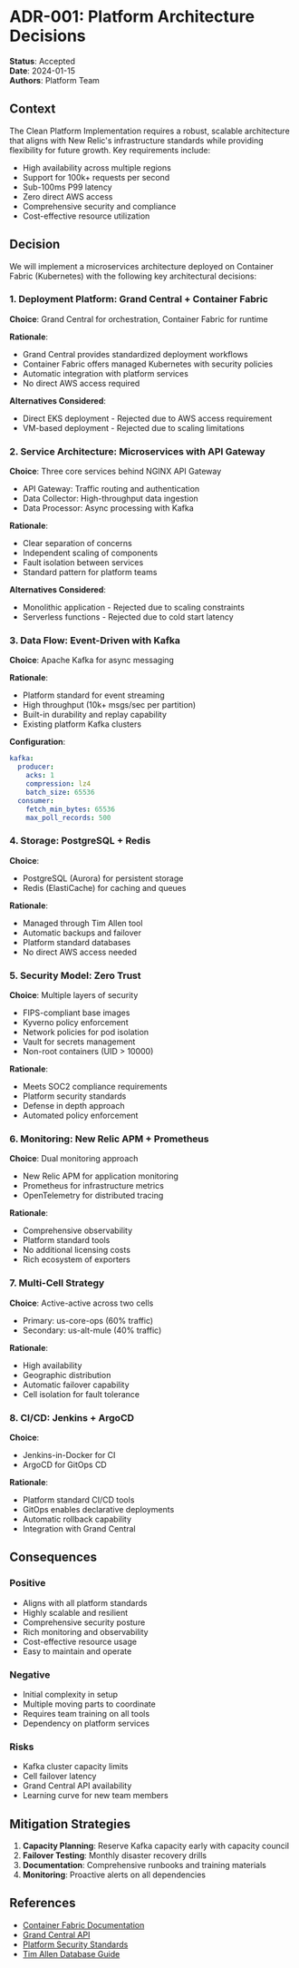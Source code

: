 # ADR-001: Platform Architecture Decisions

**Status**: Accepted  
**Date**: 2024-01-15  
**Authors**: Platform Team  

## Context

The Clean Platform Implementation requires a robust, scalable architecture that aligns with New Relic's infrastructure standards while providing flexibility for future growth. Key requirements include:

- High availability across multiple regions
- Support for 100k+ requests per second
- Sub-100ms P99 latency
- Zero direct AWS access
- Comprehensive security and compliance
- Cost-effective resource utilization

## Decision

We will implement a microservices architecture deployed on Container Fabric (Kubernetes) with the following key architectural decisions:

### 1. Deployment Platform: Grand Central + Container Fabric

**Choice**: Grand Central for orchestration, Container Fabric for runtime

**Rationale**:
- Grand Central provides standardized deployment workflows
- Container Fabric offers managed Kubernetes with security policies
- Automatic integration with platform services
- No direct AWS access required

**Alternatives Considered**:
- Direct EKS deployment - Rejected due to AWS access requirement
- VM-based deployment - Rejected due to scaling limitations

### 2. Service Architecture: Microservices with API Gateway

**Choice**: Three core services behind NGINX API Gateway
- API Gateway: Traffic routing and authentication
- Data Collector: High-throughput data ingestion
- Data Processor: Async processing with Kafka

**Rationale**:
- Clear separation of concerns
- Independent scaling of components
- Fault isolation between services
- Standard pattern for platform teams

**Alternatives Considered**:
- Monolithic application - Rejected due to scaling constraints
- Serverless functions - Rejected due to cold start latency

### 3. Data Flow: Event-Driven with Kafka

**Choice**: Apache Kafka for async messaging

**Rationale**:
- Platform standard for event streaming
- High throughput (10k+ msgs/sec per partition)
- Built-in durability and replay capability
- Existing platform Kafka clusters

**Configuration**:
```yaml
kafka:
  producer:
    acks: 1
    compression: lz4
    batch_size: 65536
  consumer:
    fetch_min_bytes: 65536
    max_poll_records: 500
```

### 4. Storage: PostgreSQL + Redis

**Choice**: 
- PostgreSQL (Aurora) for persistent storage
- Redis (ElastiCache) for caching and queues

**Rationale**:
- Managed through Tim Allen tool
- Automatic backups and failover
- Platform standard databases
- No direct AWS access needed

### 5. Security Model: Zero Trust

**Choice**: Multiple layers of security
- FIPS-compliant base images
- Kyverno policy enforcement
- Network policies for pod isolation
- Vault for secrets management
- Non-root containers (UID > 10000)

**Rationale**:
- Meets SOC2 compliance requirements
- Platform security standards
- Defense in depth approach
- Automated policy enforcement

### 6. Monitoring: New Relic APM + Prometheus

**Choice**: Dual monitoring approach
- New Relic APM for application monitoring
- Prometheus for infrastructure metrics
- OpenTelemetry for distributed tracing

**Rationale**:
- Comprehensive observability
- Platform standard tools
- No additional licensing costs
- Rich ecosystem of exporters

### 7. Multi-Cell Strategy

**Choice**: Active-active across two cells
- Primary: us-core-ops (60% traffic)
- Secondary: us-alt-mule (40% traffic)

**Rationale**:
- High availability
- Geographic distribution
- Automatic failover capability
- Cell isolation for fault tolerance

### 8. CI/CD: Jenkins + ArgoCD

**Choice**: 
- Jenkins-in-Docker for CI
- ArgoCD for GitOps CD

**Rationale**:
- Platform standard CI/CD tools
- GitOps enables declarative deployments
- Automatic rollback capability
- Integration with Grand Central

## Consequences

### Positive
- Aligns with all platform standards
- Highly scalable and resilient
- Comprehensive security posture
- Rich monitoring and observability
- Cost-effective resource usage
- Easy to maintain and operate

### Negative
- Initial complexity in setup
- Multiple moving parts to coordinate
- Requires team training on all tools
- Dependency on platform services

### Risks
- Kafka cluster capacity limits
- Cell failover latency
- Grand Central API availability
- Learning curve for new team members

## Mitigation Strategies

1. **Capacity Planning**: Reserve Kafka capacity early with capacity council
2. **Failover Testing**: Monthly disaster recovery drills
3. **Documentation**: Comprehensive runbooks and training materials
4. **Monitoring**: Proactive alerts on all dependencies

## References

- [Container Fabric Documentation](../container-fabric_combined.md)
- [Grand Central API](../grand_central_combined.md)
- [Platform Security Standards](../container_security_combined.md)
- [Tim Allen Database Guide](../database-engineering_combined.md)